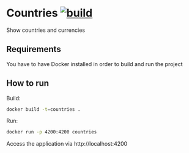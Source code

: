 # Countries [![build](https://github.com/Shpota/countries/actions/workflows/build.yml/badge.svg)](https://github.com/Shpota/countries/actions/workflows/build.yml)

Show countries and currencies

## Requirements

You have to have Docker installed in order to build and run the project

## How to run

Build:
```sh
docker build -t=countries .
```
Run:
```sh
docker run -p 4200:4200 countries
```
Access the application via http://localhost:4200
